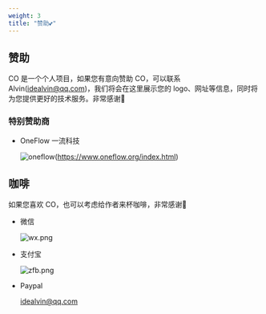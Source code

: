 ```yaml
---
weight: 3
title: "赞助💕"
---
```



## 赞助

CO 是一个个人项目，如果您有意向赞助 CO，可以联系 Alvin(idealvin@qq.com)，我们将会在这里展示您的 logo、网址等信息，同时将为您提供更好的技术服务。非常感谢🙏


### 特别赞助商

- OneFlow 一流科技

  ![oneflow](/images/sponsor/oneflow.png)(https://www.oneflow.org/index.html)




## 咖啡

如果您喜欢 CO，也可以考虑给作者来杯咖啡，非常感谢🙏


- 微信

  ![wx.png](/images/wx.png)


- 支付宝

  ![zfb.png](/images/zfb.png)


- Paypal

  idealvin@qq.com

